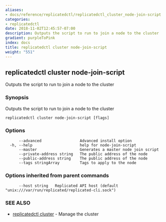 ```yaml
---
aliases:
- docs/reference/replicatedctl/replicatedctl_cluster_node-join-script
categories:
- replicatedctl
date: 2018-11-02T12:45:57-07:00
description: Outputs the script to run to join a node to the cluster
gradient: purpleToPink
index: docs
title: replicatedctl cluster node-join-script
weight: "551"
---
```


## replicatedctl cluster node-join-script

Outputs the script to run to join a node to the cluster

### Synopsis

Outputs the script to run to join a node to the cluster

```
replicatedctl cluster node-join-script [flags]
```

### Options

```
      --advanced                 Advanced install option
  -h, --help                     help for node-join-script
      --master                   Generates a master node join script
      --private-address string   The public address of the node
      --public-address string    The public address of the node
      --tags stringArray         Tags to apply to the node
```

### Options inherited from parent commands

```
      --host string   Replicated API host (default "unix:///var/run/replicated/replicated-cli.sock")
```

### SEE ALSO

* [replicatedctl cluster](/api/replicatedctl/replicatedctl_cluster/)	 - Manage the cluster

